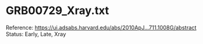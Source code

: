 # GRB00729_Xray.txt

Reference: https://ui.adsabs.harvard.edu/abs/2010ApJ...711.1008G/abstract
Status: Early, Late, Xray